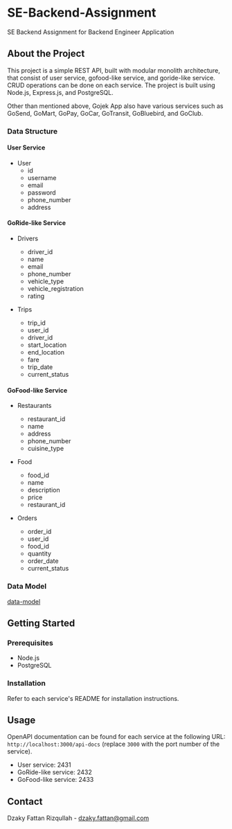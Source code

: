 # SE-Backend-Assignment

SE Backend Assignment for Backend Engineer Application

## About the Project

This project is a simple REST API, built with modular monolith architecture, that consist of user service, gofood-like service, and goride-like service. CRUD operations can be done on each service. The project is built using Node.js, Express.js, and PostgreSQL.

Other than mentioned above, Gojek App also have various services such as GoSend, GoMart, GoPay, GoCar, GoTransit, GoBluebird, and GoClub.

### Data Structure

#### User Service

- User
  - id
  - username
  - email
  - password
  - phone_number
  - address

#### GoRide-like Service

- Drivers

  - driver_id
  - name
  - email
  - phone_number
  - vehicle_type
  - vehicle_registration
  - rating

- Trips
  - trip_id
  - user_id
  - driver_id
  - start_location
  - end_location
  - fare
  - trip_date
  - current_status

#### GoFood-like Service

- Restaurants

  - restaurant_id
  - name
  - address
  - phone_number
  - cuisine_type

- Food

  - food_id
  - name
  - description
  - price
  - restaurant_id

- Orders
  - order_id
  - user_id
  - food_id
  - quantity
  - order_date
  - current_status

### Data Model

[data-model](./static/data-model.png)

## Getting Started

### Prerequisites

- Node.js
- PostgreSQL

### Installation

Refer to each service's README for installation instructions.

## Usage

OpenAPI documentation can be found for each service at the following URL: `http://localhost:3000/api-docs` (replace `3000` with the port number of the service).

- User service: 2431
- GoRide-like service: 2432
- GoFood-like service: 2433

## Contact

Dzaky Fattan Rizqullah - [dzaky.fattan@gmail.com](mailto:dzaky.fattan@gmail.com)

